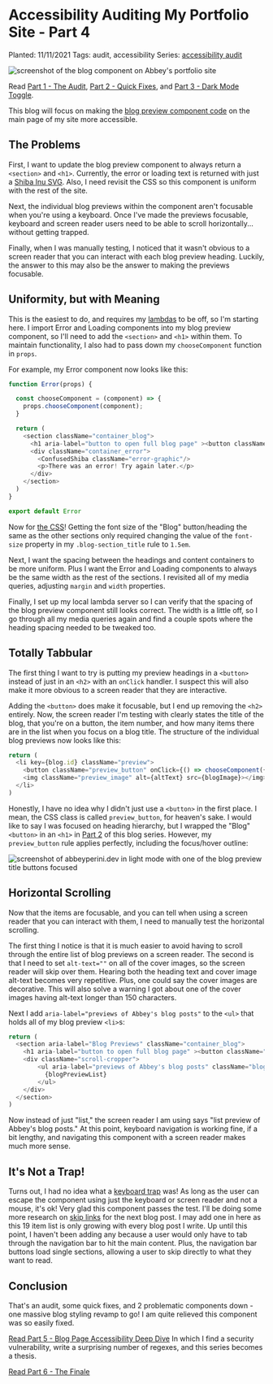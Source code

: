 # Accessibility Auditing My Portfolio Site - Part 4

Planted: 11/11/2021
Tags: audit, accessibility
Series: [accessibility audit](/series.html?series=audit)

![screenshot of the blog component on Abbey's portfolio site](https://images.abbeyperini.com/audit-series/blog.png)

Read [Part 1 - The Audit](/blog.html?blog=audit-1), [Part 2 - Quick Fixes](/blog.html?blog=audit-2), and [Part 3 - Dark Mode Toggle](/blog.html?blog=audit-3).

This blog will focus on making the [blog preview component code](https://github.com/abbeyperini/Portfolio2.0/blob/master/portfolio/src/components/Blog.js) on the main page of my site more accessible.

## The Problems

First, I want to update the blog preview component to always return a `<section>` and `<h1>`. Currently, the error or loading text is returned with just a [Shiba Inu SVG](/blog.html?blog=shibas). Also, I need revisit the CSS so this component is uniform with the rest of the site.

Next, the individual blog previews within the component aren't focusable when you're using a keyboard. Once I've made the previews focusable, keyboard and screen reader users need to be able to scroll horizontally... without getting trapped.

Finally, when I was manually testing, I noticed that it wasn't obvious to a screen reader that you can interact with each blog preview heading. Luckily, the answer to this may also be the answer to making the previews focusable.

## Uniformity, but with Meaning

This is the easiest to do, and requires my [lambdas](/blog.html?blog=serverless) to be off, so I'm starting here. I import Error and Loading components into my blog preview component, so I'll need to add the `<section>` and `<h1>` within them. To maintain functionality, I also had to pass down my `chooseComponent` function in `props`.

For example, my Error component now looks like this:

```JavaScript
function Error(props) {

  const chooseComponent = (component) => {
    props.chooseComponent(component);
  }

  return (
    <section className="container_blog">
      <h1 aria-label="button to open full blog page" ><button className="blog-section_title" onClick={() => chooseComponent("FullBlog")}>Blog</button></h1>
      <div className="container_error">
        <ConfusedShiba className="error-graphic"/>
        <p>There was an error! Try again later.</p>
      </div>
    </section>
  )
}

export default Error
```

Now for [the CSS](https://github.com/abbeyperini/Portfolio2.0/blob/master/portfolio/src/styles/App.css)! Getting the font size of the "Blog" button/heading the same as the other sections only required changing the value of the `font-size` property in my `.blog-section_title` rule to `1.5em`.

Next, I want the spacing between the headings and content containers to be more uniform. Plus I want the Error and Loading components to always be the same width as the rest of the sections. I revisited all of my media queries, adjusting `margin` and `width` properties.

Finally, I set up my local lambda server so I can verify that the spacing of the blog preview component still looks correct. The width is a little off, so I go through all my media queries again and find a couple spots where the heading spacing needed to be tweaked too.

## Totally Tabbular

The first thing I want to try is putting my preview headings in a `<button>` instead of just in an `<h2>` with an `onClick` handler. I suspect this will also make it more obvious to a screen reader that they are interactive.

Adding the `<button>` does make it focusable, but I end up removing the `<h2>` entirely. Now, the screen reader I'm testing with clearly states the title of the blog, that you're on a button, the item number, and how many items there are in the list when you focus on a blog title. The structure of the individual blog previews now looks like this:

```JavaScript
return (
  <li key={blog.id} className="preview">
    <button className="preview_button" onClick={() => chooseComponent({id: blog.id})}>{blog.title}</button>
    <img className="preview_image" alt={altText} src={blogImage}></img>
  </li>
)
```

Honestly, I have no idea why I didn't just use a `<button>` in the first place. I mean, the CSS class is called `preview_button`, for heaven's sake. I would like to say I was focused on heading hierarchy, but I wrapped the "Blog" `<button>` in an `<h1>` in [Part 2](/blog.html?blog=audit-2) of this blog series. However, my `preview_button` rule applies perfectly, including the focus/hover outline:

![screenshot of abbeyperini.dev in light mode with one of the blog preview title buttons focused](https://images.abbeyperini.com/audit-series/light-blog-tab.png)

## Horizontal Scrolling

Now that the items are focusable, and you can tell when using a screen reader that you can interact with them, I need to manually test the horizontal scrolling.

The first thing I notice is that it is much easier to avoid having to scroll through the entire list of blog previews on a screen reader. The second is that I need to set `alt-text=""` on all of the cover images, so the screen reader will skip over them. Hearing both the heading text and cover image alt-text becomes very repetitive. Plus, one could say the cover images are decorative. This will also solve a warning I got about one of the cover images having alt-text longer than 150 characters.

Next I add `aria-label="previews of Abbey's blog posts"` to the `<ul>` that holds all of my blog preview `<li>`s:

```JavaScript
return (
  <section aria-label="Blog Previews" className="container_blog">
    <h1 aria-label="button to open full blog page" ><button className="blog-section_title" onClick={() => chooseComponent("FullBlog")}>Blog</button></h1>
    <div className="scroll-cropper">
        <ul aria-label="previews of Abbey's blog posts" className="blog-preview">
          {blogPreviewList}
        </ul>
    </div>
  </section>
)
```

Now instead of just "list," the screen reader I am using says "list preview of Abbey's blog posts." At this point, keyboard navigation is working fine, if a bit lengthy, and navigating this component with a screen reader makes much more sense.

## It's Not a Trap&#33;

Turns out, I had no idea what a [keyboard trap](https://www.nomensa.com/blog/what-are-keyboard-traps) was! As long as the user can escape the component using just the keyboard or screen reader and not a mouse, it's ok! Very glad this component passes the test. I'll be doing some more research on [skip links](https://webaim.org/techniques/skipnav/) for the next blog post. I may add one in here as this 19 item list is only growing with every blog post I write. Up until this point, I haven't been adding any because a user would only have to tab through the navigation bar to hit the main content. Plus, the navigation bar buttons load single sections, allowing a user to skip directly to what they want to read.

## Conclusion

That's an audit, some quick fixes, and 2 problematic components down - one massive blog styling revamp to go! I am quite relieved this component was so easily fixed.

[Read Part 5 - Blog Page Accessibility Deep Dive](/blog.html?blog=5)
In which I find a security vulnerability, write a surprising number of regexes, and this series becomes a thesis.

[Read Part 6 - The Finale](/blog.html?blog=6)
